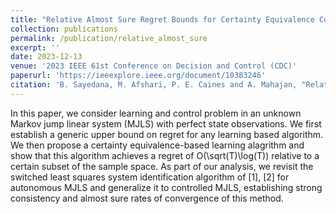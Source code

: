 ```yaml
---
title: "Relative Almost Sure Regret Bounds for Certainty Equivalence Control of Markov Jump Systems"
collection: publications
permalink: /publication/relative_almost_sure
excerpt: ''
date: 2023-12-13
venue: '2023 IEEE 61st Conference on Decision and Control (CDC)'
paperurl: 'https://ieeexplore.ieee.org/document/10383246'
citation: 'B. Sayedana, M. Afshari, P. E. Caines and A. Mahajan, "Relative Almost Sure Regret Bounds for Certainty Equivalence Control of Markov Jump Systems," 2023 62nd IEEE Conference on Decision and Control (CDC), Singapore, Singapore, 2023, pp. 6629-6634, doi: 10.1109/CDC49753.2023.10383246.'
---
```


In this paper, we consider learning and control problem in an unknown Markov jump linear system (MJLS) with perfect state observations. We first establish a generic upper bound on regret for any learning based algorithm. We then propose a certainty equivalence-based learning alagrithm and show that this algorithm achieves a regret of O(\sqrt(T)\log(T)) relative to a certain subset of the sample space. As part of our analysis, we revisit the switched least squares system identification algorithm of [1], [2] for autonomous MJLS and generalize it to controlled MJLS, establishing strong consistency and almost sure rates of convergence of this method.
